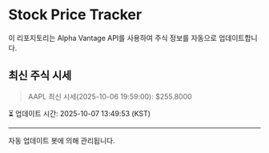 
# Stock Price Tracker

이 리포지토리는 Alpha Vantage API를 사용하여 주식 정보를 자동으로 업데이트합니다.

## 최신 주식 시세
> AAPL 최신 시세(2025-10-06 19:59:00): $255.8000

⏳ 업데이트 시간: 2025-10-07 13:49:53 (KST)

---
자동 업데이트 봇에 의해 관리됩니다.
